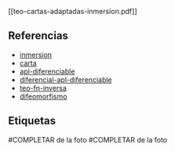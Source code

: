 [[teo-cartas-adaptadas-inmersion.pdf]]

## Referencias
- [inmersion](./inmersion.md)
- [carta](./carta.md)
- [apl-diferenciable](./apl-diferenciable.md)
- [diferencial-apl-diferenciable](./diferencial-apl-diferenciable.md)
- [teo-fn-inversa](./teo-fn-inversa.md)
- [difeomorfismo](./difeomorfismo.md)

## Etiquetas
#COMPLETAR de la foto
#COMPLETAR de la foto

